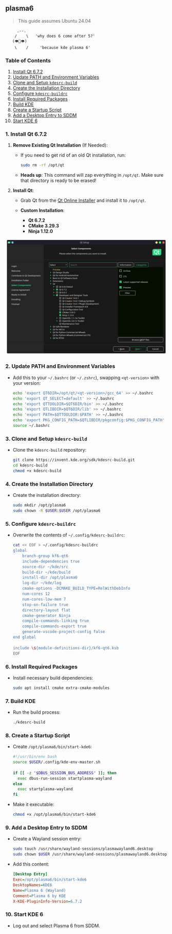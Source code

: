 ## plasma6

> This guide assumes Ubuntu 24.04

```
     .--.  
    /    \   'why does 6 come after 5?'
   (👁️👄👁️)           
    \    /     'because kde plasma 6'
```

### Table of Contents
1. [Install Qt 6.7.2](#1-install-qt-672)
2. [Update PATH and Environment Variables](#2-update-path-and-environment-variables)
3. [Clone and Setup `kdesrc-build`](#3-clone-and-setup-kdesrc-build)
4. [Create the Installation Directory](#4-create-the-installation-directory)
5. [Configure `kdesrc-buildrc`](#5-configure-kdesrc-buildrc)
6. [Install Required Packages](#6-install-required-packages)
7. [Build KDE](#7-build-kde)
8. [Create a Startup Script](#8-create-a-startup-script)
9. [Add a Desktop Entry to SDDM](#9-add-a-desktop-entry-to-sddm)
10. [Start KDE 6](#10-start-kde-6)

### 1. Install Qt 6.7.2

1. **Remove Existing Qt Installation** (If Needed):
   - If you need to get rid of an old Qt installation, run:
     ```bash
     sudo rm -rf /opt/qt
     ```
   - **Heads up**: This command will zap everything in `/opt/qt`. Make sure that directory is ready to be erased!

2. **Install Qt**:
   - Grab Qt from the [Qt Online Installer](https://www.qt.io/download-qt-installer) and install it to `/opt/qt`.

   - **Custom Installation**:
     - **Qt 6.7.2**
     - **CMake 3.29.3**
     - **Ninja 1.12.0**

![QT Custom Installation](../assets/plasma6-qt-custom-installation.png)

### 2. Update PATH and Environment Variables
- Add this to your `~/.bashrc` (or `~/.zshrc`), swapping `<qt-version>` with your version:
  ```bash
  echo 'export QT6DIR=/opt/qt/<qt-version>/gcc_64' >> ~/.bashrc
  echo 'export QT_SELECT=default' >> ~/.bashrc
  echo 'export QTTOOLDIR=$QT6DIR/bin' >> ~/.bashrc
  echo 'export QTLIBDIR=$QT6DIR/lib' >> ~/.bashrc
  echo 'export PATH=$QTTOOLDIR:$PATH' >> ~/.bashrc
  echo 'export PKG_CONFIG_PATH=$QTLIBDIR/pkgconfig:$PKG_CONFIG_PATH' >> ~/.bashrc
  source ~/.bashrc
  ```

### 3. Clone and Setup `kdesrc-build`
- Clone the `kdesrc-build` repository:
  ```bash
  git clone https://invent.kde.org/sdk/kdesrc-build.git
  cd kdesrc-build
  chmod +x kdesrc-build
  ```

### 4. Create the Installation Directory
- Create the installation directory:
  ```bash
  sudo mkdir /opt/plasma6
  sudo chown -R $USER:$USER /opt/plasma6
  ```

### 5. Configure `kdesrc-buildrc`
- Overwrite the contents of `~/.config/kdesrc-buildrc`:
  ```bash
  cat << EOF > ~/.config/kdesrc-buildrc
  global
      branch-group kf6-qt6
      include-dependencies true
      source-dir ~/kde/src
      build-dir ~/kde/build
      install-dir /opt/plasma6
      log-dir ~/kde/log
      cmake-options -DCMAKE_BUILD_TYPE=RelWithDebInfo
      num-cores 12
      num-cores-low-mem 7
      stop-on-failure true
      directory-layout flat
      cmake-generator Ninja
      compile-commands-linking true
      compile-commands-export true
      generate-vscode-project-config false
  end global

  include \${module-definitions-dir}/kf6-qt6.ksb
  EOF
  ```

### 6. Install Required Packages
- Install necessary build dependencies:
  ```bash
  sudo apt install cmake extra-cmake-modules
  ```

### 7. Build KDE
- Run the build process:
  ```bash
  ./kdesrc-build
  ```

### 8. Create a Startup Script
- Create `/opt/plasma6/bin/start-kde6`:
  ```bash
  #!/usr/bin/env bash
  source $USER/.config/kde-env-master.sh

  if [[ -z "$DBUS_SESSION_BUS_ADDRESS" ]]; then
    exec dbus-run-session startplasma-wayland
  else
    exec startplasma-wayland
  fi
  ```
- Make it executable:
  ```bash
  chmod +x /opt/plasma6/bin/start-kde6
  ```

### 9. Add a Desktop Entry to SDDM
- Create a Wayland session entry:
  ```bash
  sudo touch /usr/share/wayland-sessions/plasmawayland6.desktop
  sudo chown $USER /usr/share/wayland-sessions/plasmawayland6.desktop
  ```
- Add this content:
  ```ini
  [Desktop Entry]
  Exec=/opt/plasma6/bin/start-kde6
  DesktopNames=KDE6
  Name=Plasma 6 (Wayland)
  Comment=Plasma 6 by KDE
  X-KDE-PluginInfo-Version=6.7.2
  ```

### 10. Start KDE 6
- Log out and select Plasma 6 from SDDM.



